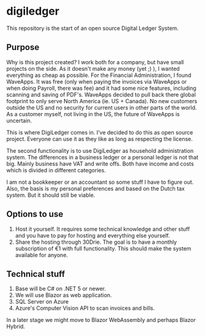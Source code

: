 # digiledger
This repository is the start of an open source Digital Ledger System.

## Purpose
Why is this project created?
I work both for a company, but have small projects on the side. As it doesn't make any money (yet ;) ), I wanted everything as cheap as possible.
For the Financial Administration, I found WaveApps. It was free (only when paying the invoices via WaveApps or when doing Payroll, there was fee) and it had some nice features, including scanning and saving of PDF's.
WaveApps decided to pull back there global footprint to only serve North America (ie. US + Canada). No new customers outside the US and no security for current users in other parts of the world. As a customer myself, not living in the US, the future of WaveApps is uncertain.

This is where DigiLedger comes in. I've decided to do this as open source project. Everyone can use it as they like as long as respecting the license.

The second functionality is to use DigiLedger as household administration system. The differences in a business ledger or a personal ledger is not that big. Mainly business have VAT and write offs. Both have income and costs which is divided in different categories.

I am not a bookkeeper or an accountant so some stuff I have to figure out. Also, the basis is my personal preferences and based on the Dutch tax system. But it should still be viable.

## Options to use
1. Host it yourself. It requires some technical knowledge and other stuff and you have to pay for hosting and everything else yourself.
2. Share the hosting through 30Drie. The goal is to have a monthly subscription of €1 with full functionality. This should make the system available for anyone.

## Technical stuff
1. Base will be C# on .NET 5 or newer.
2. We will use Blazor as web application.
3. SQL Server on Azure
4. Azure's Computer Vision API to scan invoices and bills.

In a later stage we might move to Blazor WebAssembly and perhaps Blazor Hybrid.

